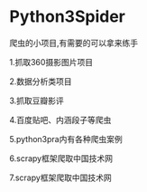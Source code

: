 # Python3Spider
爬虫的小项目,有需要的可以拿来练手

1.抓取360摄影图片项目

2.数据分析类项目

3.抓取豆瓣影评

4.百度贴吧、内涵段子等爬虫

5.python3pra内有各种爬虫案例

6.scrapy框架爬取中国技术网

7.scrapy框架爬取中国技术网
